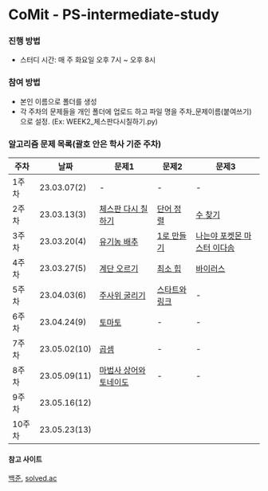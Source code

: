 # CoMit - PS-intermediate-study

### 진행 방법
- 스터디 시간: 매 주 화요일 오후 7시 ~ 오후 8시

### 참여 방법
- 본인 이름으로 폴더를 생성
- 각 주차의 문제들을 개인 폴더에 업로드 하고 파일 명을 주차_문제이름(붙여쓰기) 으로 설정. (Ex: WEEK2_체스판다시칠하기.py)


### 알고리즘 문제 목록(괄호 안은 학사 기준 주차)
| **주차**  | **날짜**      | **문제1**                               | **문제2**                       | **문제3**                       |
|-----------|---------------|-----------------------------------------|---------------------------------|--------------------------------|
| 1주차     | 23.03.07(2)   | -                                       | -                               | -                              |
| 2주차     | 23.03.13(3)   | [체스판 다시 칠하기](https://www.acmicpc.net/problem/1018) | [단어 정렬](https://www.acmicpc.net/problem/1181) | [수 찾기](https://www.acmicpc.net/problem/1920) |
| 3주차     | 23.03.20(4)   | [유기농 배추](https://www.acmicpc.net/problem/1012) | [1로 만들기](https://www.acmicpc.net/problem/1463) | [나는야 포켓몬 마스터 이다솜](https://www.acmicpc.net/problem/1620) |
| 4주차     | 23.03.27(5)   | [계단 오르기](https://www.acmicpc.net/problem/2579) | [최소 힙](https://www.acmicpc.net/problem/1927) | [바이러스](https://www.acmicpc.net/problem/2606) |
| 5주차     | 23.04.03(6)   | [주사위 굴리기](https://www.acmicpc.net/problem/14499) | [스타트와 링크](https://www.acmicpc.net/problem/14889) | - |
| 6주차     | 23.04.24(9)   | [토마토](https://www.acmicpc.net/problem/7576) | - | - |
| 7주차     | 23.05.02(10)  | [곱셈](https://www.acmicpc.net/problem/1629) | - | - |
| 8주차     | 23.05.09(11)  | [마법사 상어와 토네이도](https://www.acmicpc.net/problem/20057) | - | - |
| 9주차     | 23.05.16(12)  |   |   |   |
| 10주차    | 23.05.23(13)  |   |   |   |




#### 참고 사이트
[백준](https://www.acmicpc.net/), [solved.ac](https://solved.ac/)
